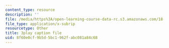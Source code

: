 ```yaml
---
content_type: resource
description: ''
file: /media/https%3A/open-learning-course-data-rc.s3.amazonaws.com/18-01sc-single-variable-calculus-fall-2010/8f60e0cf9b5d5bc1962fabc081a84c68_ELWqePHYjCk.vtt
file_type: application/x-subrip
resourcetype: Other
title: 3play caption file
uid: 8f60e0cf-9b5d-5bc1-962f-abc081a84c68
---
```


